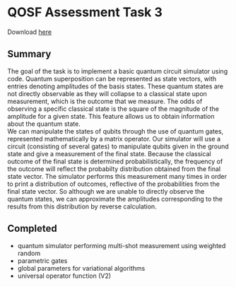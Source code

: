 # QOSF Assessment Task 3
<p>Download <a href = "https://github.com/jrrhuang/QOSF_Application/blob/main/HuangJ_package.zip?raw=true">here</a></p>

## Summary
The goal of the task is to implement a basic quantum circuit simulator using code. Quantum superposition can be represented as state vectors, with entries denoting 
amplitudes of the basis states. These quantum states are not directly observable as they will collapse to a classical state upon measurement, which is the outcome 
that we measure. The odds of observing a specific classical state is the square of the magnitude of the amplitude for a given state. This feature allows us to 
obtain information about the quantum state.<br/>
We can manipulate the states of qubits through the use of quantum gates, represented mathematically by a matrix operator. Our simulator will use a circuit
(consisting of several gates) to manipulate qubits given in the ground state and give a measurement of the final state. Because the classical outcome of the final
state is determined probabilistically, the frequency of the outcome will reflect the probabilty distribution obtained from the final state vector. The simulator
performs this measurement many times in order to print a distribution of outcomes, reflective of the probabilities from the final state vector. So although we 
are unable to directly observe the quantum states, we can approximate the amplitudes corresponding to the results from this distribution by reverse calculation.
<br/>

## Completed
- quantum simulator performing multi-shot measurement using weighted random<br/>
- parametric gates<br/>
- global parameters for variational algorithms
- universal operator function (V2)
